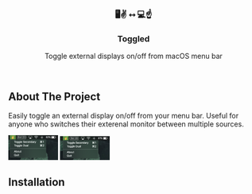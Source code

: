 <!-- PROJECT LOGO -->
<br />
<p align="center">
  <h3 align="center"> 🖥✌️ ⭤ 💻☝️ </h3>

  <h3 align="center">Toggled</h3>

  <p align="center">
    Toggle external displays on/off from macOS menu bar
    <br />
  </p>
 </p>
 <br />
 
<!-- ABOUT THE PROJECT -->
## About The Project

Easily toggle an external display on/off from your menu bar. Useful for anyone who switches their exterenal monitor between multiple sources.

<p width="100" float="left">
  <img src="https://raw.githubusercontent.com/joeyscarim/toggled/master/screen1.png" width="100" />
  <img src="https://raw.githubusercontent.com/joeyscarim/toggled/master/screen2.png" width="100" /> 
</p>



<!-- INSTALLATION -->
## Installation
